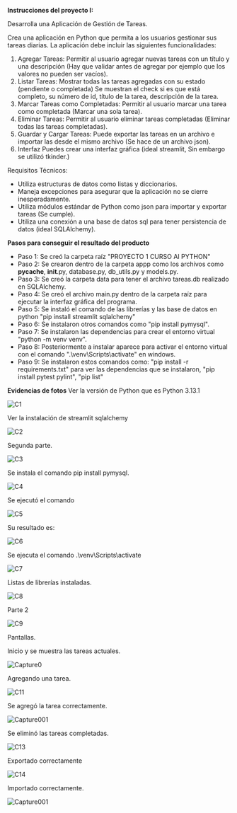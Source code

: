 **Instrucciones del proyecto I:**

Desarrolla una Aplicación de Gestión de Tareas.

Crea una aplicación en Python que permita a los usuarios gestionar sus tareas diarias. La aplicación debe incluir las siguientes funcionalidades:

1. Agregar Tareas:
        Permitir al usuario agregar nuevas tareas con un título y una descripción (Hay que validar antes de agregar por ejemplo que los valores no pueden ser vacíos).
2. Listar Tareas:
        Mostrar todas las tareas agregadas con su estado (pendiente o completada) Se muestran el check si es que está completo, su número de id, título de la tarea, descripción de la tarea.
3. Marcar Tareas como Completadas:
        Permitir al usuario marcar una tarea como completada (Marcar una sola tarea).
4. Eliminar Tareas:
        Permitir al usuario eliminar tareas completadas (Eliminar todas las tareas completadas).
5. Guardar y Cargar Tareas:
        Puede exportar las tareas en un archivo e importar las desde el mismo archivo (Se hace de un archivo json).
6. Interfaz
        Puedes crear una interfaz gráfica (ideal streamlit, Sin embargo se utilizó tkinder.)

Requisitos Técnicos:

* Utiliza estructuras de datos como listas y diccionarios.
* Maneja excepciones para asegurar que la aplicación no se cierre inesperadamente.
* Utiliza módulos estándar de Python como json para importar y exportar tareas (Se cumple).
* Utiliza una conexión a una base de datos sql para tener persistencia de datos (ideal SQLAlchemy).

**Pasos para conseguir el resultado del producto**

* Paso 1: Se creó la carpeta raíz "PROYECTO 1 CURSO AI PYTHON"
* Paso 2: Se crearon dentro de la carpeta appp como los archivos como __pycache__, __init__.py, database.py, db_utils.py y models.py.
* Paso 3: Se creó la carpeta data para tener el archivo tareas.db realizado en SQLAlchemy.
* Paso 4: Se creó el archivo main.py dentro de la carpeta raíz para ejecutar la interfaz gráfica del programa.
* Paso 5: Se instaló el comando de las librerías y las base de datos en python "pip install streamlit sqlalchemy" 
* Paso 6: Se instalaron otros comandos como "pip install pymysql".
* Paso 7: Se instalaron las dependencias para crear el entorno virtual "python -m venv venv".
* Paso 8: Posteriormente a instalar aparece para activar el entorno virtual con el comando ".\venv\Scripts\activate" en windows.
* Paso 9: Se instalaron estos comandos como: "pip install -r requirements.txt" para ver las dependencias que se instalaron, "pip install pytest pylint", "pip list"

**Evidencias de fotos**
Ver la versión de Python que es Python 3.13.1

![C1](https://github.com/user-attachments/assets/b79a109a-cf18-406c-80d5-486b70c9834c)

Ver la instalación de streamlit sqlalchemy

![C2](https://github.com/user-attachments/assets/e952165c-8a03-40a4-a4cc-04e788abe368)

Segunda parte.

![C3](https://github.com/user-attachments/assets/c6f4291a-123d-4781-b259-0fa1478309c2)

Se instala el comando pip install pymysql.

![C4](https://github.com/user-attachments/assets/dc63a4be-3795-43ca-b232-749e3e75fce0)

Se ejecutó el comando 

![C5](https://github.com/user-attachments/assets/e048f4a3-bb18-47c5-a3d0-a3770c82a49c)

Su resultado es:

![C6](https://github.com/user-attachments/assets/5f0554a9-6468-416c-93a4-0f7f16432a9c)

Se ejecuta el comando  .\venv\Scripts\activate

![C7](https://github.com/user-attachments/assets/4ccb51b1-7fec-45c6-b202-de06e7375bcd)

Listas de librerías instaladas.

![C8](https://github.com/user-attachments/assets/a25bf0c3-d600-4976-8ca4-3a122d29f795)

Parte 2

![C9](https://github.com/user-attachments/assets/2cfc8a63-20c1-4465-b812-0b77ad6242a2)

Pantallas.

Inicio y se muestra las tareas actuales.

![Capture0](https://github.com/user-attachments/assets/7e6357bf-eda2-472a-a54b-c32f8cea7293)

Agregando una tarea.

![C11](https://github.com/user-attachments/assets/2965d351-ab29-4fcb-b0d7-a64219dc0967)

Se agregó la tarea correctamente.

![Capture001](https://github.com/user-attachments/assets/27c6fd32-33a4-4b08-8665-bda8d05a8147)

Se eliminó las tareas completadas.

![C13](https://github.com/user-attachments/assets/a45a08dd-bba3-4919-ae41-79f7cdbdf803)

Exportado correctamente

![C14](https://github.com/user-attachments/assets/74180fdd-5914-43a3-bff1-13d830058269)

Importado correctamente.

![Capture001](https://github.com/user-attachments/assets/c6066e91-30a2-4139-8ffd-ad0cf47e55e1)
























